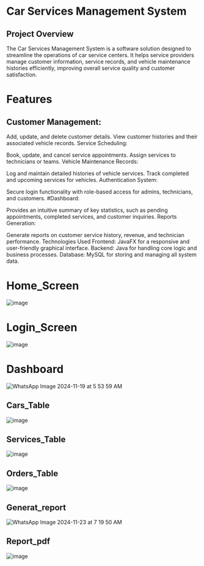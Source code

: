 # Car Services Management System
## Project Overview
The Car Services Management System is a software solution designed to streamline the operations of car service centers. It helps service providers manage customer information, service records, and vehicle maintenance histories efficiently, improving overall service quality and customer satisfaction.

# Features
## Customer Management:
Add, update, and delete customer details.
View customer histories and their associated vehicle records.
Service Scheduling:

Book, update, and cancel service appointments.
Assign services to technicians or teams.
Vehicle Maintenance Records:

Log and maintain detailed histories of vehicle services.
Track completed and upcoming services for vehicles.
Authentication System:

Secure login functionality with role-based access for admins, technicians, and customers.
#Dashboard:

Provides an intuitive summary of key statistics, such as pending appointments, completed services, and customer inquiries.
Reports Generation:

Generate reports on customer service history, revenue, and technician performance.
Technologies Used
Frontend: JavaFX for a responsive and user-friendly graphical interface.
Backend: Java for handling core logic and business processes.
Database: MySQL for storing and managing all system data.
# Home_Screen
![image](https://github.com/user-attachments/assets/33add378-569f-4a09-8625-d44821b77396)
# Login_Screen
![image](https://github.com/user-attachments/assets/fb0e79b5-8aff-4a1a-a31d-e601efa46885)
# Dashboard
![WhatsApp Image 2024-11-19 at 5 53 59 AM](https://github.com/user-attachments/assets/b51905da-eb02-463b-96b7-0300980306b0)
## Cars_Table
![image](https://github.com/user-attachments/assets/dedd5006-06a7-4a2b-b813-16cedc0d6da3)
## Services_Table
![image](https://github.com/user-attachments/assets/efebf922-e1c9-4ad7-8756-f676fdcca1a8)
## Orders_Table
![image](https://github.com/user-attachments/assets/c6f6fa36-4336-47d5-8c52-6cf5846f02c4)
## Generat_report
![WhatsApp Image 2024-11-23 at 7 19 50 AM](https://github.com/user-attachments/assets/ee537401-31a8-4f0c-bee4-e039ca08c185)
## Report_pdf
![image](https://github.com/user-attachments/assets/639822e7-d219-41e9-937c-0850947c01d8)








